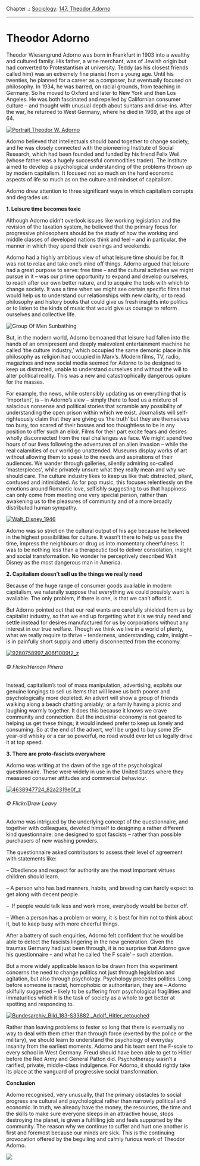 Chapter .: [Sociology](https://www.theschooloflife.com/thebookoflife/category/leisure/sociology/): [147. Theodor Adorno](https://www.theschooloflife.com/thebookoflife/the-great-philosophers-theodor-adorno/)

* * *

# Theodor Adorno

Theodor Wiesengrund Adorno was born in Frankfurt in 1903 into a wealthy and cultured family. His father, a wine merchant, was of Jewish origin but had converted to Protestantism at university. Teddy (as his closest friends called him) was an extremely fine pianist from a young age. Until his twenties, he planned for a career as a composer, but eventually focused on philosophy. In 1934, he was barred, on racial grounds, from teaching in Germany. So he moved to Oxford and later to New York and then Los Angeles. He was both fascinated and repelled by Californian consumer culture – and thought with unusual depth about suntans and drive-ins. After the war, he returned to West Germany, where he died in 1969, at the age of 64.

[![Portrait Theodor W. Adorno](https://www.theschooloflife.com/thebookoflife/wp-content/uploads/2014/11/53313206.jpg)](http://www.thebookoflife.org/wp-content/uploads/2014/11/53313206.jpg)

Adorno believed that intellectuals should band together to change society, and he was closely connected with the pioneering Institute of Social Research, which had been founded and funded by his friend Felix Weil (whose father was a hugely successful commodities trader). The Institute aimed to develop a psychological understanding of the problems thrown up by modern capitalism. It focused not so much on the hard economic aspects of life so much as on the culture and mindset of capitalism.

Adorno drew attention to three significant ways in which capitalism corrupts and degrades us:

**1. Leisure time becomes toxic**

Although Adorno didn’t overlook issues like working legislation and the revision of the taxation system, he believed that the primary focus for progressive philosophers should be the study of how the working and middle classes of developed nations think and feel – and in particular, the manner in which they spend their evenings and weekends.

Adorno had a highly ambitious view of what leisure time should be for. It was not to relax and take one’s mind off things. Adorno argued that leisure had a great purpose to serve: free time – and the cultural activities we might pursue in it – was our prime opportunity to expand and develop ourselves, to reach after our own better nature, and to acquire the tools with which to change society. It was a time when we might see certain specific films that would help us to understand our relationships with new clarity, or to read philosophy and history books that could give us fresh insights into politics or to listen to the kinds of music that would give us courage to reform ourselves and collective life.

![Group Of Men Sunbathing](https://www.theschooloflife.com/thebookoflife/wp-content/uploads/2014/09/140429476.jpg)

But, in the modern world, Adorno bemoaned that leisure had fallen into the hands of an omnipresent and deeply malevolent entertainment machine he called ‘the culture industry,’ which occupied the same demonic place in his philosophy as religion had occupied in Marx’s. Modern films, TV, radio, magazines and now social media seemed for Adorno to be designed to keep us distracted, unable to understand ourselves and without the will to alter political reality. This was a new and catastrophically dangerous opium for the masses.

For example, the news, while ostensibly updating us on everything that is ‘important’, is – in Adorno’s view – simply there to feed us a mixture of salacious nonsense and political stories that scramble any possibility of understanding the open prison within which we exist. Journalists will self-righteously claim that they are giving us ‘the truth’ but they are themselves too busy, too scared of their bosses and too thoughtless to be in any position to offer such an elixir. Films for their part excite fears and desires wholly disconnected from the real challenges we face. We might spend two hours of our lives following the adventures of an alien invasion – while the real calamities of our world go unattended. Museums display works of art without allowing them to speak to the needs and aspirations of their audiences. We wander through galleries, silently admiring so-called ‘masterpieces’, while privately unsure what they really mean and why we should care. The culture industry likes to keep us like that: distracted, pliant, confused and intimidated. As for pop music, this focuses relentlessly on the emotions around Romantic love, selfishly suggesting to us that happiness can only come from meeting one very special person, rather than awakening us to the pleasures of community and of a more broadly distributed human sympathy.

[![Walt_Disney_1946](https://www.theschooloflife.com/thebookoflife/wp-content/uploads/2014/11/Walt_Disney_1946.jpeg)](http://www.thebookoflife.org/wp-content/uploads/2014/11/Walt_Disney_1946.jpeg)

Adorno was so strict on the cultural output of his age because he believed in the highest possibilities for culture. It wasn’t there to help us pass the time, impress the neighbours or drug us into momentary cheerfulness. It was to be nothing less than a therapeutic tool to deliver consolation, insight and social transformation. No wonder he perceptively described Walt Disney as the most dangerous man in America.

**2. Capitalism doesn’t sell us the things we really need**

Because of the huge range of consumer goods available in modern capitalism, we naturally suppose that everything we could possibly want is available. The only problem, if there is one, is that we can’t afford it.

But Adorno pointed out that our real wants are carefully shielded from us by capitalist industry, so that we end up forgetting what it is we truly need and settle instead for desires manufactured for us by corporations without any interest in our true welfare. Though we think we live in a world of plenty, what we really require to thrive – tenderness, understanding, calm, insight – is in painfully short supply and utterly disconnected from the economy.

[![9280758997_406f1009f2_z](https://www.theschooloflife.com/thebookoflife/wp-content/uploads/2014/11/9280758997_406f1009f2_z.jpg)](http://www.thebookoflife.org/wp-content/uploads/2014/11/9280758997_406f1009f2_z.jpg)

###### © Flickr/Hernán Piñera

Instead, capitalism’s tool of mass manipulation, advertising, exploits our genuine longings to sell us items that will leave us both poorer and psychologically more depleted. An advert will show a group of friends walking along a beach chatting amiably; or a family having a picnic and laughing warmly together. It does this because it knows we crave community and connection. But the industrial economy is not geared to helping us get these things; it would indeed prefer to keep us lonely and consuming. So at the end of the advert, we’ll be urged to buy some 25-year-old whisky or a car so powerful, no road would ever let us legally drive it at top speed.

**3. There are proto-fascists everywhere**

Adorno was writing at the dawn of the age of the psychological questionnaire. These were widely in use in the United States where they measured consumer attitudes and commercial behaviour.

[![4638947724_82a2319e0f_z](https://www.theschooloflife.com/thebookoflife/wp-content/uploads/2014/11/4638947724_82a2319e0f_z.jpg)](http://www.thebookoflife.org/wp-content/uploads/2014/11/4638947724_82a2319e0f_z.jpg)

###### © Flickr/Drew Leavy

Adorno was intrigued by the underlying concept of the questionnaire, and together with colleagues, devoted himself to designing a rather different kind questionnaire: one designed to spot fascists – rather than possible purchasers of new washing powders.

The questionnaire asked contributors to assess their level of agreement with statements like:

– Obedience and respect for authority are the most important virtues children should learn.

– A person who has bad manners, habits, and breeding can hardly expect to get along with decent people.

– &nbsp;If people would talk less and work more, everybody would be better off.

– When a person has a problem or worry, it is best for him not to think about it, but to keep busy with more cheerful things.

After a battery of such enquiries, Adorno felt confident that he would be able to detect the fascists lingering in the new generation. Given the traumas Germany had just been through, it is no surprise that Adorno gave his questionnaire – and what he called ‘the F scale’ – such attention.

But a more widely applicable lesson to be drawn from this experiment concerns the need to change politics not just through legislation and agitation, but also through psychology. Psychology precedes politics. Long before someone is racist, homophobic or authoritarian, they are – Adorno skilfully suggested – likely to be suffering from psychological fragilities and immaturities which it is the task of society as a whole to get better at spotting and responding to.

[![Bundesarchiv_Bild_183-S33882,_Adolf_Hitler_retouched](https://www.theschooloflife.com/thebookoflife/wp-content/uploads/2014/11/Bundesarchiv_Bild_183-S33882_Adolf_Hitler_retouched.jpg)](http://www.thebookoflife.org/wp-content/uploads/2014/11/Bundesarchiv_Bild_183-S33882_Adolf_Hitler_retouched.jpg)

Rather than leaving problems to fester so long that there is eventually no way to deal with them other than through force (exerted by the police or the military), we should learn to understand the psychology of everyday insanity from the earliest moments. Adorno and his team sent the F-scale to every school in West Germany. Freud should have been able to get to Hitler before the Red Army and General Patton did. Psychotherapy wasn’t a rarified, private, middle-class indulgence. For Adorno, it should rightly take its place at the vanguard of progressive social transformation.

**Conclusion**

Adorno recognised, very unusually, that the primary obstacles to social progress are cultural and psychological rather than narrowly political and economic. In truth, we already have the money, the resources, the time and the skills to make sure everyone sleeps in an attractive house, stops destroying the planet, is given a fulfilling job and feels supported by the community. The reason why we continue to suffer and hurt one another is first and foremost because our minds are sick. This is the continuing provocation offered by the beguiling and calmly furious work of Theodor Adorno.

[![](https://img.youtube.com/vi/4YGnPgtWhsw/0.jpg)](https://www.youtube.com/embed/4YGnPgtWhsw '')
